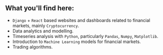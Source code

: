 ## What you'll find here:

- `Django` + `React` based websites and dashboards related to financial markets, mainly `Cryptocurrency`.
- Data analytics and modelling. 
- Timeseries analysis with `Python`, particularly `Pandas`, `Numpy`, `Matplotlib`.
- Introduction to `Machine Learning` models for financial markets.
- Trading algorithms.
